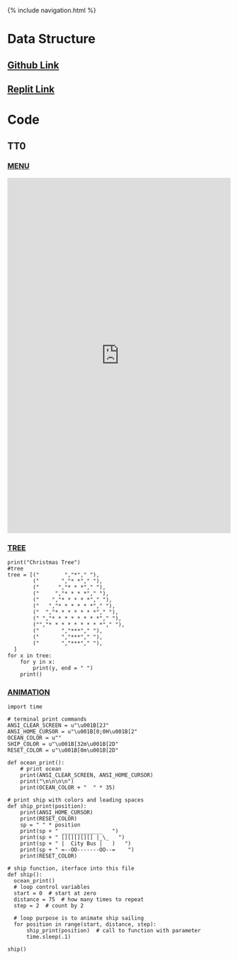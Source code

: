 {% include navigation.html %}

# Data Structure
## <a href="https://github.com/ProRichyMan/NathanIndividual"> Github Link</a>
## <a href="https://replit.com/@ProRichyman"> Replit Link</a>

# Code
## TT0
### [MENU](https://replit.com/@ProRichyMan/menu?v=1)
<iframe frameborder="0" width="100%" height="800px" src="https://replit.com/@ProRichyMan/menu#main.py?embed=true"> </iframe>

### [TREE](https://replit.com/@ProRichyMan/treepyramid?v=1)
````
print("Christmas Tree")
#tree
tree = [("        ","*"," "),
        ("       ","* *"," "),
        ("      ","* * *"," "),
        ("     ","* * * *"," "),
        ("    ","* * * * *"," "),
        ("   ","* * * * * *"," "),
        ("  ","* * * * * * *"," "),
        (" ","* * * * * * * *"," "),
        ("","* * * * * * * * *"," "),
        ("       ","***"," "),
        ("       ","***"," "),
        ("       ","***"," "),
  ]
for x in tree:
    for y in x:
        print(y, end = " ")
    print()
````
### [ANIMATION](https://replit.com/@ProRichyMan/animation?v=1)
````
import time

# terminal print commands
ANSI_CLEAR_SCREEN = u"\u001B[2J"
ANSI_HOME_CURSOR = u"\u001B[0;0H\u001B[2"
OCEAN_COLOR = u""
SHIP_COLOR = u"\u001B[32m\u001B[2D"
RESET_COLOR = u"\u001B[0m\u001B[2D"

def ocean_print():
    # print ocean
    print(ANSI_CLEAR_SCREEN, ANSI_HOME_CURSOR)
    print("\n\n\n\n")
    print(OCEAN_COLOR + "  " * 35)

# print ship with colors and leading spaces
def ship_print(position):
    print(ANSI_HOME_CURSOR)
    print(RESET_COLOR)
    sp = " " * position
    print(sp + " _____________   ")
    print(sp + " [][][][][] |_\_   ")
    print(sp + " |  City Bus |   )   ")
    print(sp + " =--OO-------OO--=    ")
    print(RESET_COLOR)

# ship function, iterface into this file
def ship():
  ocean_print()
  # loop control variables
  start = 0  # start at zero
  distance = 75  # how many times to repeat
  step = 2  # count by 2

  # loop purpose is to animate ship sailing
  for position in range(start, distance, step):
      ship_print(position)  # call to function with parameter
      time.sleep(.1)

ship()
````
